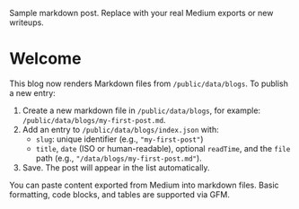 Sample markdown post. Replace with your real Medium exports or new writeups. 
# Welcome

This blog now renders Markdown files from `/public/data/blogs`. To publish a new entry:

1. Create a new markdown file in `/public/data/blogs`, for example: `/public/data/blogs/my-first-post.md`.
2. Add an entry to `/public/data/blogs/index.json` with:
   - `slug`: unique identifier (e.g., `"my-first-post"`)
   - `title`, `date` (ISO or human-readable), optional `readTime`, and the `file` path (e.g., `"/data/blogs/my-first-post.md"`).
3. Save. The post will appear in the list automatically.

You can paste content exported from Medium into markdown files. Basic formatting, code blocks, and tables are supported via GFM.
